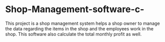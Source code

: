 # Shop-Management-software-c-
This project is a shop management system helps a shop owner to manage the data regarding the items in the shop and the employees work in the shop. This software also calculate the total monthly profit as well.
